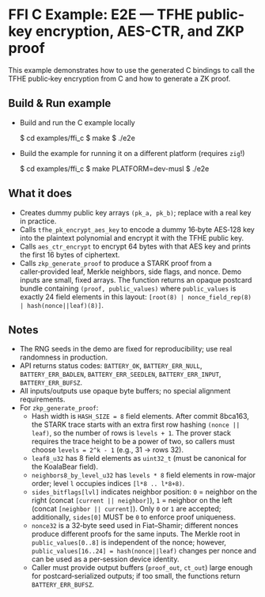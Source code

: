 # FFI C Example: E2E — TFHE public-key encryption, AES-CTR, and ZKP proof

This example demonstrates how to use the generated C bindings to call the TFHE public‑key encryption from C and how to generate a ZK proof.

## Build & Run example

- Build and run the C example locally

   $ cd examples/ffi_c
   $ make
   $ ./e2e

- Build the example for running it on a different platform (requires `zig`!)

   $ cd examples/ffi_c
   $ make PLATFORM=dev-musl
   $ ./e2e

## What it does

- Creates dummy public key arrays `(pk_a, pk_b)`; replace with a real key in practice.
- Calls `tfhe_pk_encrypt_aes_key` to encode a dummy 16‑byte AES‑128 key into the plaintext polynomial and encrypt it with the TFHE public key.
- Calls `aes_ctr_encrypt` to encrypt 64 bytes with that AES key and prints the first 16 bytes of ciphertext.
- Calls `zkp_generate_proof` to produce a STARK proof from a caller‑provided leaf, Merkle neighbors, side flags, and nonce. Demo inputs are small, fixed arrays.
  The function returns an opaque postcard bundle containing `(proof, public_values)` where `public_values`
  is exactly 24 field elements in this layout: `[root(8) | nonce_field_rep(8) | hash(nonce||leaf)(8)]`.

## Notes

- The RNG seeds in the demo are fixed for reproducibility; use real randomness in production.
- API returns status codes: `BATTERY_OK`, `BATTERY_ERR_NULL`, `BATTERY_ERR_BADLEN`, `BATTERY_ERR_SEEDLEN`, `BATTERY_ERR_INPUT`, `BATTERY_ERR_BUFSZ`.
- All inputs/outputs use opaque byte buffers; no special alignment requirements.
- For `zkp_generate_proof`:
  - Hash width is `HASH_SIZE = 8` field elements. After commit 8bca163, the STARK trace starts with an extra first row hashing `(nonce || leaf)`, so the number of rows is `levels + 1`.
    The prover stack requires the trace height to be a power of two, so callers must choose `levels = 2^k - 1` (e.g., 31 -> rows 32).
  - `leaf8_u32` has 8 field elements as `uint32_t` (must be canonical for the KoalaBear field).
  - `neighbors8_by_level_u32` has `levels * 8` field elements in row-major order; level `l` occupies indices `[l*8 .. l*8+8)`.
  - `sides_bitflags[lvl]` indicates neighbor position: `0` = neighbor on the right (concat `[current || neighbor]`), `1` = neighbor on the left (concat `[neighbor || current]`). Only `0` or `1` are accepted; additionally, `sides[0]` MUST be `0` to enforce proof uniqueness.
  - `nonce32` is a 32‑byte seed used in Fiat–Shamir; different nonces produce different proofs for the same inputs. The Merkle root in `public_values[0..8]` is independent of the nonce; however, `public_values[16..24] = hash(nonce||leaf)` changes per nonce and can be used as a per‑session device identity.
  - Caller must provide output buffers (`proof_out`, `ct_out`) large enough for postcard‑serialized outputs; if too small, the functions return `BATTERY_ERR_BUFSZ`.
